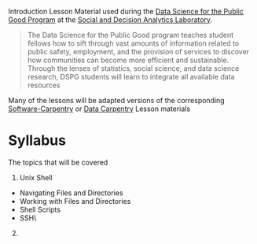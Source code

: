  Introduction
Lesson Material used during the [Data Science for the Public Good Program][2]
at the [Social and Decision Analytics Laboratory][1].

> The Data Science for the Public Good program teaches student fellows how to sift through vast amounts of information related to public safety, employment, and the provision of services to discover how communities can become more efficient and sustainable. Through the lenses of statistics, social science, and data science research, DSPG students will learn to integrate all available data resources 

Many of the lessons will be adapted versions of the corresponding
[Software-Carpentry][3] or [Data Carpentry][4] Lesson materials

# Syllabus

The topics that will be covered

1. Unix Shell
  - Navigating Files and Directories
  - Working with Files and Directories
  - Shell Scripts
  - SSH\
  2. 

[1]: https://www.bi.vt.edu/sdal
[2]: https://www.bi.vt.edu/sdal/projects/data-science-for-the-public-good-program
[3]: https://software-carpentry.org/lessons/
[4]: http://www.datacarpentry.org/lessons/
